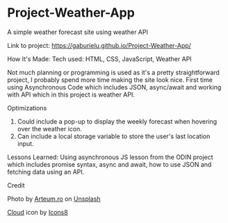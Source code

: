 # Project-Weather-App

A simple weather forecast site using weather API

Link to project: https://gaburielu.github.io/Project-Weather-App/

How It's Made:
Tech used: HTML, CSS, JavaScript, Weather API

Not much planning or programming is used as it's a pretty straightforward project, I probably spend more time making the site look nice. First time using Asynchronous Code which includes JSON, async/await and working with API which in this project is weather API.

Optimizations

1. Could include a pop-up to display the weekly forecast when hovering over the weather icon.
2. Can include a local storage variable to store the user's last location input.

Lessons Learned:
Using asynchronous JS lesson from the ODIN project which includes promise syntax, async and await, how to use JSON and fetching data using an API.

Credit

Photo by <a href="https://unsplash.com/@arteum?utm_content=creditCopyText&utm_medium=referral&utm_source=unsplash">Arteum.ro</a> on <a href="https://unsplash.com/photos/white-clouds-bGlH3TIzGGE?utm_content=creditCopyText&utm_medium=referral&utm_source=unsplash">Unsplash</a>

<a target="_blank" href="https://icons8.com/icon/42789/cloud">Cloud</a> icon by <a target="_blank" href="https://icons8.com">Icons8</a>
